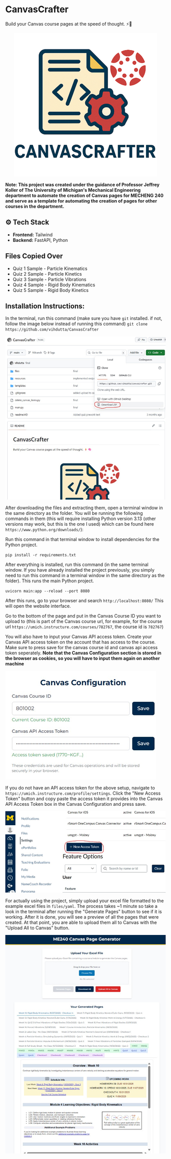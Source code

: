 # CanvasCrafter

Build your Canvas course pages at the speed of thought. ⚡🧠

<p align="center">
  <img src="resources/logo.png" width="450">
</p>

**Note: This project was created under the guidance of Professor Jeffrey Koller of The University of Michigan's Mechanical Engineering department to automate the creation of Canvas pages for MECHENG 240 and serve as a template for automating the creation of pages for other courses in the department.**

## ⚙️ Tech Stack
* **Frontend:** Tailwind
* **Backend:** FastAPI, Python

## Files Copied Over
* Quiz 1 Sample - Particle Kinematics 
* Quiz 2 Sample - Particle Kinetics 
* Quiz 3 Sample - Particle Vibrations 	
* Quiz 4 Sample - Rigid Body Kinematics 
* Quiz 5 Sample - Rigid Body Kinetics 

## Installation Instructions:

In the terminal, run this command (make sure you have `git` installed. if not, follow the image below instead of running this command)
`git clone https://github.com/vihdutta/CanvasCrafter`

![download](download.jpg)

After downloading the files and extracting them, open a terminal window in the same directory as the folder. You will be running the following commands in them (this will require installing Python version 3.13 (other versions may work, but this is the one I used) which can be found here `https://www.python.org/downloads/`):

Run this command in that terminal window to install dependencies for the Python project.

`pip install -r requirements.txt`

After everything is installed, run this command (in the same terminal window. If you have already installed the project previously, you simply need to run this command in a terminal window in the same directory as the folder). This runs the main Python project.

`uvicorn main:app --reload --port 8080`

After this runs, go to your browser and search `http://localhost:8080/`
This will open the website interface.

Go to the bottom of the page and put in the Canvas Course ID you want to upload to (this is part of the Canvas course url, for example, for the course url `https://umich.instructure.com/courses/782767`, the course id is `782767`)

You will also have to input your Canvas API access token. Create your Canvas API access token on the account that has access to the course. Make sure to press save for the canvas course id and canvas api access token seperately. **Note that the Canvas Configuration section is stored in the browser as cookies, so you will have to input them again on another machine**

![config](config.jpg)

If you do not have an API access token for the above setup, navigate to `https://umich.instructure.com/profile/settings`. Click the "New Access Token" button and copy paste the access token it provides into the Canvas API Access Token box in the Canvas Configuration and press save.

![access_token](access_token.jpg)

For actually using the project, simply upload your excel file formatted to the example excel files in `files/yaml`. The process takes ~1 minute so take a look in the terminal after running the "Generate Pages" button to see if it is working. After it is done, you will see a preview of all the pages that were created. At that point, you are able to upload them all to Canvas with the "Upload All to Canvas" button.

![finished](finished.jpg)

